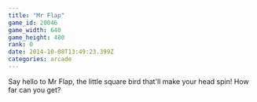 ```yaml
---
title: "Mr Flap"
game_id: 20046
game_width: 640
game_height: 480
rank: 0
date: 2014-10-08T13:49:23.399Z
categories: arcade
---
```

Say hello to Mr Flap, the little square bird that'll make your head spin! How far can you get?